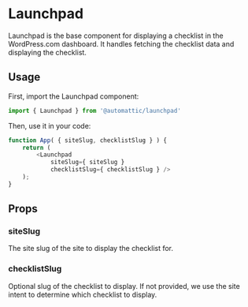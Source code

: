 # Launchpad

Launchpad is the base component for displaying a checklist in the WordPress.com dashboard. It handles fetching the checklist data and displaying the checklist.

## Usage

First, import the Launchpad component:

```js
import { Launchpad } from '@automattic/launchpad'
```

Then, use it in your code:

```js
function App( { siteSlug, checklistSlug } ) {
    return (
        <Launchpad
            siteSlug={ siteSlug }
            checklistSlug={ checklistSlug } />
    );
}
```

## Props

### siteSlug

The site slug of the site to display the checklist for.

### checklistSlug

Optional slug of the checklist to display. If not provided, we use the site intent to determine which checklist to display.
